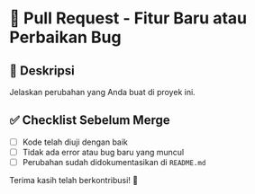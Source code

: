 # 🚀 Pull Request - Fitur Baru atau Perbaikan Bug

## 📝 Deskripsi
Jelaskan perubahan yang Anda buat di proyek ini.

## ✅ Checklist Sebelum Merge
- [ ] Kode telah diuji dengan baik
- [ ] Tidak ada error atau bug baru yang muncul
- [ ] Perubahan sudah didokumentasikan di `README.md`

Terima kasih telah berkontribusi! 🚀



